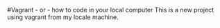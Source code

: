 #Vagrant - or - how to code in your local computer
This is a new project using vagrant from my locale machine.
